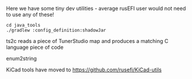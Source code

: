 Here we have some tiny dev utilities - average rusEFI user would not need to use any of these!


```
cd java_tools
./gradlew :config_definition:shadowJar
```

ts2c reads a piece of TunerStudio map and produces a matching C language piece of code

enum2string

KiCad tools have moved to https://github.com/rusefi/KiCad-utils